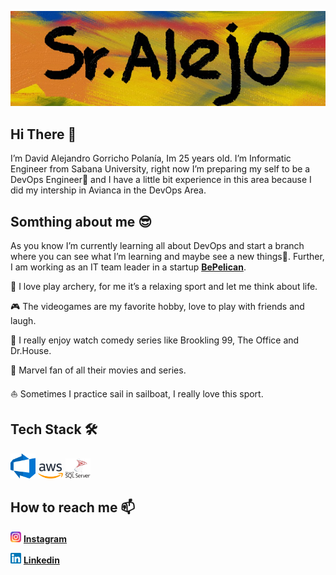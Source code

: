 ![Banner Image](Image/banner.png)

## Hi There 👋

I’m David Alejandro Gorricho Polanía, Im 25 years old. I’m Informatic Engineer from Sabana University, right now I’m preparing my self to be a DevOps Engineer🚀 
and I have a little bit experience in this area because I did my intership in Avianca in the DevOps Area.

## Somthing about me 😎

As you know I’m currently learning all about DevOps and start a branch where you can see what I’m learning and maybe see a new things🧐. Further, I am working as an IT team leader in a startup **[BePelican](https://bepelican.org)**.

🏹 I love play archery, for me it’s a relaxing sport and let me think about life.

🎮 The videogames are my favorite hobby, love to play with friends and laugh.

🤣 I really enjoy watch comedy series like Brookling 99, The Office and Dr.House. 

🦸‍ Marvel fan of all their movies and series. 

⛵ Sometimes I practice sail in sailboat, I really love this sport.

## Tech Stack 🛠 

<code><img hight="40" width="40" alt="Azure Logo" title="Azure DevOps" src=Image/azure_devops.png></code>
<code><img hight="40" width="40" alt="AWS Logo" title="AWS" src=Image/aws.png></code>
<code><img hight="40" width="40" alt="SQL Server Logo" title="SQL Server" src=Image/sql-server.png></code>

## How to reach me 📫

<code><img hight="17" width="17" alt="Instagram Logo" title="Instagram" src=Image/instagram.png></code> **[Instagram](https://www.instagram.com/sralejo44/)**

<code><img hight="17" width="17" alt="Linkedin Logo" title="Linkedin" src=Image/linkedin.png></code> **[Linkedin](https://www.linkedin.com/in/david-alejandro-gorricho-polan%C3%ADa-b649ab10a/)**

